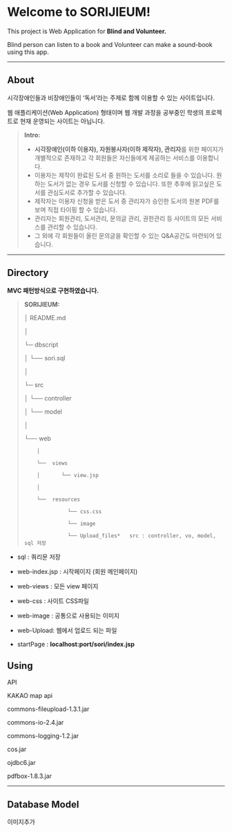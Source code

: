 

# Welcome to SORIJIEUM!

This project is Web Application for **Blind and Volunteer.**

Blind person can listen to a book and Volunteer can make a sound-book using this app.

* * *

## About

시각장애인들과 비장애인들이 ‘독서’라는 주제로 함께 이용할 수 있는 사이트입니다. 

웹 애플리케이션(Web Application) 형태이며 웹 개발 과정을 공부중인 학생의 프로젝트로 현재 운영되는 사이트는 아닙니다.

> **Intro:**
> 
> *   **시각장애인(이하 이용자), 자원봉사자(이하 제작자), 관리자**를 위한 페이지가 개별적으로 존재하고 각 회원들은 자신들에게 제공하는 서비스를 이용합니다.
> *   이용자는 제작이 완료된 도서 중 원하는 도서를 소리로 들을 수 있습니다. 원하는 도서가 없는 경우 도서를 신청할 수 있습니다. 또한 추후에 읽고싶은 도서를 관심도서로 추가할 수 있습니다.
> *   제작자는 이용자 신청을 받은 도서 중 관리자가 승인한 도서의 원본 PDF를 보며 직접 타이핑 할 수 있습니다.
> *   관리자는 회원관리, 도서관리, 문의글 관리, 권한관리 등 사이트의 모든 서비스를 관리할 수 있습니다.
> *   그 외에 각 회원들이 올린 문의글을 확인할 수 있는 Q&A공간도 마련되어 있습니다.

* * *

## Directory

**MVC 패턴방식으로 구현하였습니다.**

> **SORIJIEUM:**
> 
>   │   README.md 
> 
>   │ 
> 
>   └─  dbscript 
> 
>   │    └── sori.sql 
> 
>   │ 
> 
>   └─  src 
> 
>   │    └── controller 
> 
>   │    └── model 
> 
>   │ 
> 
>   └── web 
> 
>         │ 
> 
>         └──  views 
> 
>         │       └── view.jsp 
> 
>         │ 
> 
>         └──  resources 
> 
>                   └── css.css 
> 
>                   └── image 
> 
>                   └── Upload_files*   src : controller, vo, model, sql 저장

*   sql : 쿼리문 저장

*   web-index.jsp : 시작페이지 (회원 메인페이지)

*   web-views : 모든 view 페이지

*   web-css : 사이트 CSS파일

*   web-image : 공통으로 사용되는 이미지

*   web-Upload: 웹에서 업로드 되는 파일

*   startPage : **localhost:port/sori/index.jsp**



## Using

API

KAKAO map api

commons-fileupload-1.3.1.jar 

commons-io-2.4.jar 

commons-logging-1.2.jar 

cos.jar 

ojdbc6.jar 

pdfbox-1.8.3.jar

* * *

## Database Model

이미지추가

